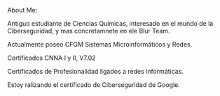 About Me:

Antiguo estudiante de Ciencias Químicas, interesado en el mundo de la Ciberseguridad, y mas concretamnete en ele Blur Team.

Actualmente poseo CFGM Sistemas Microinformáticos y Redes.

Certificados CNNA I y II, V7.02

Certificados de Profesionalidad ligados a redes informáticas.

Estoy ralizando el certificado de Ciberseguridad de Google.






            

<!--
**BenzenoBlue/BenzenoBlue** is a ✨ _special_ ✨ repository because its `README.md` (this file) appears on your GitHub profile.

Here are some ideas to get you started:

- 🔭 I’m currently working on ...
- 

- 👯 I’m looking to collaborate on ...
- 🤔 I’m looking for help with ...
- 💬 Ask me about ...
- 📫 How to reach me: ...
- 😄 Pronouns: ...
- ⚡ Fun fact: ...
-->
